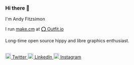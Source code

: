### Hi there 👋

I'm Andy Fitzsimon

I run <a href="https://make.cm">make.cm</a> at <a href="https://outfit.io">⭕ Outfit.io</a>

Long-time open source hippy and libre graphics enthusiast.


<br/>
<a href="https://twitter.com/andyfitz">
  <img width="18px" src="https://cdn.jsdelivr.net/npm/simple-icons@v3/icons/twitter.svg" /> Twitter
</a>
<a href="https://www.linkedin.com/in/andyfitz/">
  <img   width="18px" src="https://cdn.jsdelivr.net/npm/simple-icons@v3/icons/linkedin.svg" /> LinkedIn
</a>
<a href="https://www.instagram.com/andyfitz/">
  <img width="18px" src="https://cdn.jsdelivr.net/npm/simple-icons@v3/icons/instagram.svg" /> Instagram
</a>

